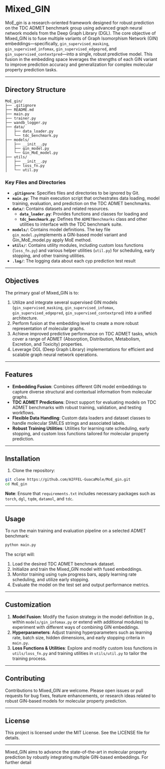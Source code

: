 # Mixed_GIN

MoE_gin is a research-oriented framework designed for robust prediction on the TDC ADMET benchmark group using advanced graph neural network models from the Deep Graph Library (DGL). The core objective of Mixed_GIN is to fuse multiple variants of Graph Isomorphism Network (GIN) embeddings—specifically, `gin_supervised_masking`, `gin_supervised_infomax`, `gin_supervised_edgepred`, and `gin_supervised_contextpred`—into a single, robust predictive model. This fusion in the embedding space leverages the strengths of each GIN variant to improve prediction accuracy and generalization for complex molecular property prediction tasks.

---

## Directory Structure

```
MoE_gin/  
├── .gitignore  
├── README.md  
├── main.py  
├── trainer.py  
├── wandb_logger.py  
├── data/  
│   ├── data_loader.py  
│   └── tdc_benchmark.py                  
├── models/  
│   ├── __init__.py  
│   ├── gin_model.py  
│   └── Gin_MoE_model.py    
├── utils/  
│   ├── __init__.py  
│   ├── loss_fn.py      
│   └── util.py    
```

### Key Files and Directories
- **`.gitignore`**: Specifies files and directories to be ignored by Git.
- **`main.py`**: The main execution script that orchestrates data loading, model training, evaluation, and prediction on the TDC ADMET benchmarks.
- **`data/`**: Contains datasets and related resources.
    - **`data_loader.py`**: Provides functions and classes for loading and 
    - **`tdc_benchmark.py`**: Defines the `ADMETBenchmarks` class and other utilities to interface with the TDC benchmark suite.
- **`models/`**: Contains model definitions. The key file `gin_model.py`implements a GIN-based model variant
 and Gin_MoE_model.py apply MoE method.
- **`utils/`**: Contains utility modules, including custom loss functions (`loss_fn.py`) and various helper utilities (`util.py`) for scheduling, early stopping, and other training utilities.
- **`.log/`**: The logging data about each cyp prediction test result

---

## Objectives

The primary goal of Mixed_GIN is to:

1. Utilize and integrate several supervised GIN models (`gin_supervised_masking`, `gin_supervised_infomax`, `gin_supervised_edgepred`, `gin_supervised_contextpred`) into a unified architecture.
2. Perform fusion at the embedding level to create a more robust representation of molecular graphs.
3. Achieve improved predictive performance on TDC ADMET tasks, which cover a range of ADMET (Absorption, Distribution, Metabolism, Excretion, and Toxicity) properties.
4. Leverage DGL (Deep Graph Library) implementations for efficient and scalable graph neural network operations.

---

## Features

- **Embedding Fusion**: Combines different GIN model embeddings to capture diverse structural and contextual information from molecular graphs.
- **TDC ADMET Predictions**: Direct support for evaluating models on TDC ADMET benchmarks with robust training, validation, and testing workflows.
- **Flexible Data Handling**: Custom data loaders and dataset classes to handle molecular SMILES strings and associated labels.
- **Robust Training Utilities**: Utilities for learning rate scheduling, early stopping, and custom loss functions tailored for molecular property prediction.

---

## Installation

1. Clone the repository:

```bash
git clone https://github.com/AIFFEL-GuacaMole/MoE_gin.git
cd MoE_gin
```

**Note**: Ensure that `requirements.txt` includes necessary packages such as `torch`, `dgl`, `tqdm`, `datamol`, and `tdc`.

---

## Usage

To run the main training and evaluation pipeline on a selected ADMET benchmark:

```bash
python main.py
```

The script will:

1. Load the desired TDC ADMET benchmark dataset.
2. Initialize and train the Mixed_GIN model with fused embeddings.
3. Monitor training using `tqdm` progress bars, apply learning rate scheduling, and utilize early stopping.
4. Evaluate the model on the test set and output performance metrics.

---

## Customization

1. **Model Fusion**: Modify the fusion strategy in the model definition (e.g., within `models/gin_infomax.py` or extend with additional modules) to experiment with different ways of combining GIN embeddings.
2. **Hyperparameters**: Adjust training hyperparameters such as learning rate, batch size, hidden dimensions, and early stopping criteria in `main.py`.
3. **Loss Functions & Utilities**: Explore and modify custom loss functions in `utils/loss_fn.py` and training utilities in `utils/util.py` to tailor the training process.

---

## Contributing

Contributions to Mixed_GIN are welcome. Please open issues or pull requests for bug fixes, feature enhancements, or research ideas related to robust GIN-based models for molecular property prediction.

---

## License

This project is licensed under the MIT License. See the LICENSE file for details.

---

Mixed_GIN aims to advance the state-of-the-art in molecular property prediction by robustly integrating multiple GIN-based embeddings. For further detail